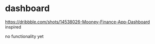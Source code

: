 # dashboard
https://dribbble.com/shots/14538026-Mooney-Finance-App-Dashboard inspired

no functionality yet
